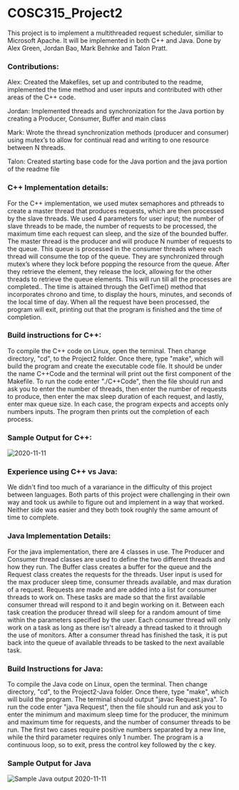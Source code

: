 # COSC315_Project2                              

This project is to implement a multithreaded request scheduler, similiar to Microsoft Apache. It will be implemented in both C++ and Java. Done by Alex Green, Jordan Bao, Mark Behnke and Talon Pratt.

### Contributions:
Alex: Created the Makefiles, set up and contributed to the readme, implemented the time method and user inputs and contributed with other areas of the C++ code.

Jordan: Implemented threads and synchronization for the Java portion by creating a Producer, Consumer, Buffer and main class

Mark: Wrote the thread synchronization methods (producer and consumer) using mutex’s to allow for continual read and writing to one resource between N threads. 

Talon: Created starting base code for the Java portion and the java portion of the readme file

### C++ Implementation details: 

  For the C++ implementation, we used mutex semaphores and pthreads to create a master thread that produces requests, which are then processed by the slave threads. We used 4 parameters for user input; the number of slave threads to be made, the number of requests to be processed, the maximum time each request can sleep, and the size of the bounded buffer. The master thread is the producer and will produce N number of requests to the queue. This queue is processed in the consumer threads where each thread will consume the top of the queue. They are synchronized through mutex’s where they lock before popping the resource from the queue. After they retrieve the element, they release the lock, allowing for the other threads to retrieve the queue elements. This will run till all the processes are completed.. The time is attained through the GetTime() method that incorporates chrono and time, to display the hours, minutes, and seconds of the local time of day. When all the request have been processed, the program will exit, printing out that the program is finished and the time of completion.  
  
### Build instructions for C++:

  To compile the C++ code on Linux, open the terminal. Then change directory, "cd", to the Project2 folder. Once there, type "make", which will build the program and create the executable code file. It should be under the name C++Code and the terminal will print out the first component of the Makefile. To run the code enter "./C++Code", then the file should run and ask you to enter the number of threads, then enter the number of requests to produce, then enter the max sleep duration of each request, and lastly, enter max queue size. In each case, the program expects and accepts only numbers inputs. The program then prints out the completion of each process. 

### Sample Output for C++: 
![2020-11-11](https://user-images.githubusercontent.com/60950452/98864870-63b00c00-241f-11eb-92ee-03ab0d2f93d6.png)

### Experience using C++ vs Java:
  We didn't find too much of a varariance in the difficulty of this project between languages. Both parts of this project were challenging in their own way and took us awhile to figure out and implement in a way that worked. Neither side was easier and they both took roughly the same amount of time to complete.
  
### Java Implementation Details:
  For the java implementation, there are 4 classes in use. The Producer and Consumer thread classes are used to define the two different threads and how they run. The Buffer class creates a buffer for the queue and the Request class creates the requests for the threads. User input is used for the max producer sleep time, consumer threads available, and max duration of a request. Requests are made and are added into a list for consumer threads to work on. These tasks are made so that the first available consumer thread will respond to it and begin working on it. Between each task creation the producer thread will sleep for a random amount of time within the parameters specified by the user. Each consumer thread will only work on a task as long as there isn't already a thread tasked to it through the use of monitors. After a consumer thread has finished the task, it is put back into the queue of available threads to be tasked to the next available task. 

### Build Instructions for Java:
  To compile the Java code on Linux, open the terminal. Then change directory, "cd", to the Project2-Java folder. Once there, type "make", which will build the program. The terminal should output "javac Request.java". To run the code enter "java Request", then the file should run and ask you to enter the minimum and maximum sleep time for the producer, the minimum and maximum time for requests, and the number of consumer threads to be run. The first two cases require positive numbers separated by a new line, while the third parameter requires only 1 number. The program is a continuous loop, so to exit, press the control key followed by the c key.
### Sample Output for Java
![Sample Java output 2020-11-11](https://i.imgur.com/9GVOFeF.png)
